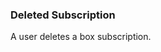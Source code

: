 ### Deleted Subscription

A user deletes a box subscription.

[shopify]: https://shopify.com
[recharge]: https://rechargepayments.com
[boxesapp]: https://boxesapp.nz

